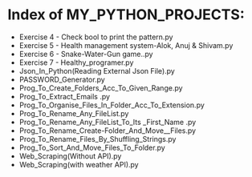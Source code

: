 # Index of MY_PYTHON_PROJECTS:
 - Exercise 4 - Check bool to print the pattern.py
 - Exercise 5 - Health management system-Alok, Anuj & Shivam.py
 - Exercise 6 - Snake-Water-Gun game..py
 - Exercise 7 - Healthy_programer.py
 - Json_In_Python(Reading External Json File).py
 - PASSWORD_Generator.py
 - Prog_To_Create_Folders_Acc_To_Given_Range.py
 - Prog_To_Extract_Emails .py
 - Prog_To_Organise_Files_In_Folder_Acc_To_Extension.py
 - Prog_To_Rename_Any_FileList.py
 - Prog_To_Rename_Any_FileList_To_Its _First_Name .py
 - Prog_To_Rename_Create-Folder_And_Move__Files.py
 - Prog_To_Rename_Files_By_Shuffling_Strings.py
 - Prog_To_Sort_And_Move_Files_To_Folder.py
 - Web_Scraping(Without API).py
 - Web_Scraping(with weather API).py
